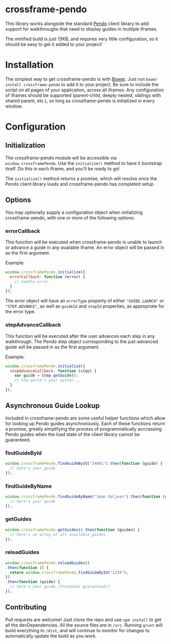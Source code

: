 # crossframe-pendo

This library works alongside the standard [Pendo](http://pendo.io) client library to add support for walkthroughs that need to display guides in multiple iframes.

The minified build is just 13KB, and requires very little configuration, so it should be easy to get it added to your project!

# Installation

The simplest way to get crossframe-pendo is with [Bower](http://bower.io). Just run `bower install crossframe-pendo` to add it to your project. Be sure to include the script on all pages of your application, across all iframes. Any configuration of iframes should be supported (parent-child, deeply nested, siblings with shared parent, etc.), so long as crossframe-pendo is initialized in every window.

# Configuration

## Initialization

The crossframe-pendo module will be accessible via `window.crossframePendo`. Use the `initialize()` method to have it bootstrap itself. Do this in each iframe, and you'll be ready to go!

The `initialize()` method returns a promise, which will resolve once the Pendo client library loads and crossframe-pendo has completed setup.

## Options

You may optionally supply a configuration object when initializing crossframe-pendo, with one or more of the following options:

### errorCallback

This function will be executed when crossframe-pendo is unable to launch or advance a guide in any available iframe. An error object will be passed in as the first argument.

Example:

```javascript
window.crossframePendo.initialize({
  errorCallback: function (error) {
  	// handle error
  }
});
```

The error object will have an `errorType` property of either `"GUIDE.LAUNCH"` or `"STEP.ADVANCE"`, as well as `guideId` and `stepId` properties, as appropriate for the error type.

### stepAdvanceCallback

This function will be executed after the user advances each step in any walkthrough. The Pendo step object corresponding to the just-advanced guide will be passed in as the first argument.

Example:

```javascript
window.crossframePendo.initialize({
  stepAdvanceCallback: function (step) {
    var guide = step.getGuide();
    // the world's your oyster...
  }
});
```

## Asynchronous Guide Lookup

Included in crossframe-pendo are some useful helper functions which allow for looking up Pendo guides asynchronously. Each of these functions return a promise, greatly simplifying the process of programmatically acccessing Pendo guides when the load state of the client library cannot be guaranteed.

### findGuideById

```javascript
window.crossframePendo.findGuideById("24601").then(function (guide) {
  // here's your guide
});
```

### findGuideByName

```javascript
window.crossframePendo.findGuideByName("Jean Valjean").then(function (guide) {
  // here's your guide
});
```

### getGuides

```javascript
window.crossframePendo.getGuides().then(function (guides) {
  // here's an array of all available guides
});
```

### reloadGuides

```javascript
window.crossframePendo.reloadGuides()
.then(function () {
  return window.crossframePendo.findGuideById("1234");
})
.then(function (guide) {
  // here's your guide (freshness guaranteed!)
});
```

## Contributing

Pull requests are welcome! Just clone the repo and use `npm install` to get all the devDependencies. All the source files are in `/src`. Running `grunt` will build everything to `/dist`, and will continue to monitor for changes to automatically update the build as you work.

